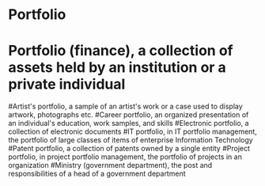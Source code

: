 # Portfolio
# Portfolio (finance), a collection of assets held by an institution or a private individual
#Artist's portfolio, a sample of an artist's work or a case used to display artwork, photographs etc.
#Career portfolio, an organized presentation of an individual's education, work samples, and skills
#Electronic portfolio, a collection of electronic documents
#IT portfolio, in IT portfolio management, the portfolio of large classes of items of enterprise Information Technology
#Patent portfolio, a collection of patents owned by a single entity
#Project portfolio, in project portfolio management, the portfolio of projects in an organization
#Ministry (government department), the post and responsibilities of a head of a government department
